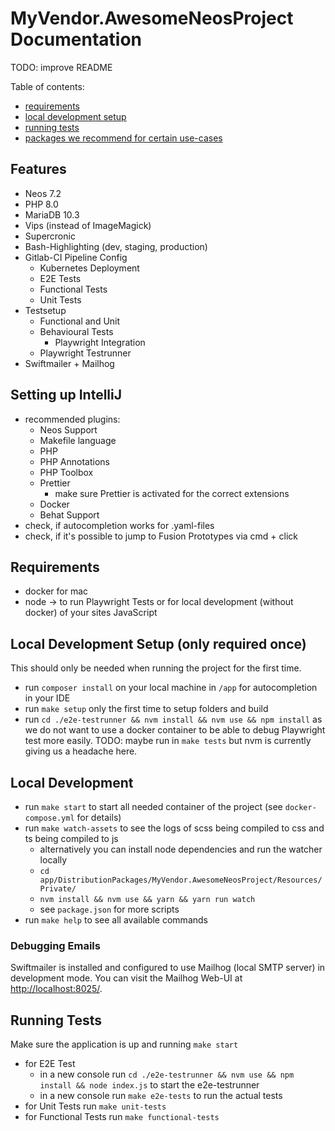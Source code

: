 # MyVendor.AwesomeNeosProject Documentation

TODO: improve README

Table of contents:
- [requirements](#requirements)
- [local development setup](#local-development-setup)
- [running tests](#running-tests)
- [packages we recommend for certain use-cases](#packages-we-recommend-for-certain-use-cases)

## Features
- Neos 7.2
- PHP 8.0
- MariaDB 10.3
- Vips (instead of ImageMagick)
- Supercronic
- Bash-Highlighting (dev, staging, production)
- Gitlab-CI Pipeline Config
  - Kubernetes Deployment
  - E2E Tests
  - Functional Tests
  - Unit Tests
- Testsetup
  - Functional and Unit
  - Behavioural Tests
    - Playwright Integration
  - Playwright Testrunner
- Swiftmailer + Mailhog

## Setting up IntelliJ
- recommended plugins:
  - Neos Support
  - Makefile language
  - PHP
  - PHP Annotations
  - PHP Toolbox
  - Prettier
    - make sure Prettier is activated for the correct extensions
  - Docker
  - Behat Support
- check, if autocompletion works for .yaml-files
- check, if it's possible to jump to Fusion Prototypes via cmd + click


## Requirements
- docker for mac
- node -> to run Playwright Tests or for local development (without docker) of your sites JavaScript

## Local Development Setup (only required once)

This should only be needed when running the project for the first time.

- run `composer install` on your local machine in `/app` for autocompletion in your IDE
- run `make setup` only the first time to setup folders and build
- run `cd ./e2e-testrunner && nvm install && nvm use && npm install` as we do not want to use a docker container to be able
  to debug Playwright test more easily. TODO: maybe run in `make tests` but nvm is currently giving us a headache here.

## Local Development

- run `make start` to start all needed container of the project (see `docker-compose.yml` for details)
- run `make watch-assets` to see the logs of scss being compiled to css and ts being compiled to js
  - alternatively you can install node dependencies and run the watcher locally
  - `cd app/DistributionPackages/MyVendor.AwesomeNeosProject/Resources/Private/`
  - `nvm install && nvm use && yarn && yarn run watch`
  - see `package.json` for more scripts
- run `make help` to see all available commands

### Debugging Emails

Swiftmailer is installed and configured to use Mailhog (local SMTP server) in development mode. You can visit the
Mailhog Web-UI at [http://localhost:8025/](http://localhost:8025/).

## Running Tests

Make sure the application is up and running `make start`

- for E2E Test
  - in a new console run `cd ./e2e-testrunner && nvm use && npm install && node index.js` to start the e2e-testrunner
  - in a new console run `make e2e-tests` to run the actual tests
- for Unit Tests run `make unit-tests` 
- for Functional Tests run `make functional-tests` 

